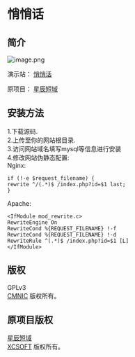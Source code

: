 # 悄悄话
## 简介
![image.png](https://i.loli.net/2020/05/24/msMT7ztKZOdJn85.png)

演示站： [悄悄话](https://url.v-gov.net)

原项目： [星辰短域](https://github.com/soxft/UrlShorting)
## 安装方法
1.下载源码.<br/>
2.上传至你的网站根目录.<br/>
3.访问网站域名填写mysql等信息进行安装<br/>
4.修改网站伪静态配置:<br/>
Nginx:  
```
if (!-e $request_filename) {
rewrite ^/(.*)$ /index.php?id=$1 last;
}
```
Apache:
```
<IfModule mod_rewrite.c>
RewriteEngine On
RewriteCond %{REQUEST_FILENAME} !-f
RewriteCond %{REQUEST_FILENAME} !-d
RewriteRule ^(.*)$ /index.php?id=$1 [L]
</IfModule>
```

## 版权

GPLv3<br/>
[CMNIC](https://github.com/cmnic) 版权所有。

## 原项目版权
[星辰短域](https://github.com/soxft/UrlShorting)<br />
[XCSOFT](https://xsot.cn/) 版权所有。

